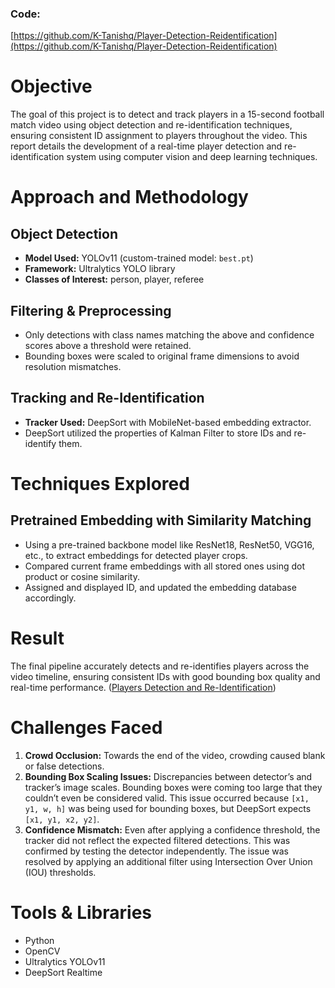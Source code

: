 ### Code:
[https://github.com/K-Tanishq/Player-Detection-Reidentification](https://github.com/K-Tanishq/Player-Detection-Reidentification)

# Objective

The goal of this project is to detect and track players in a 15-second football match video using object detection and re-identification techniques, ensuring consistent ID assignment to players throughout the video. This report details the development of a real-time player detection and re-identification system using computer vision and deep learning techniques.

# Approach and Methodology

## Object Detection

- **Model Used:** YOLOv11 (custom-trained model: `best.pt`)
- **Framework:** Ultralytics YOLO library
- **Classes of Interest:** person, player, referee

## Filtering & Preprocessing

- Only detections with class names matching the above and confidence scores above a threshold were retained.
- Bounding boxes were scaled to original frame dimensions to avoid resolution mismatches.

## Tracking and Re-Identification

- **Tracker Used:** DeepSort with MobileNet-based embedding extractor.
- DeepSort utilized the properties of Kalman Filter to store IDs and re-identify them.

# Techniques Explored

## Pretrained Embedding with Similarity Matching

- Using a pre-trained backbone model like ResNet18, ResNet50, VGG16, etc., to extract embeddings for detected player crops.
- Compared current frame embeddings with all stored ones using dot product or cosine similarity.
- Assigned and displayed ID, and updated the embedding database accordingly.

# Result

The final pipeline accurately detects and re-identifies players across the video timeline, ensuring consistent IDs with good bounding box quality and real-time performance.
([Players Detection and Re-Identification](https://github.com/K-Tanishq/Player-Detection-Reidentification/blob/98ae26d98b9ebfbedf229f206e1120b47e3725e7/output.gif))

# Challenges Faced

1. **Crowd Occlusion:** Towards the end of the video, crowding caused blank or false detections.
2. **Bounding Box Scaling Issues:** Discrepancies between detector’s and tracker’s image scales. Bounding boxes were coming too large that they couldn’t even be considered valid. This issue occurred because `[x1, y1, w, h]` was being used for bounding boxes, but DeepSort expects `[x1, y1, x2, y2]`.
3. **Confidence Mismatch:** Even after applying a confidence threshold, the tracker did not reflect the expected filtered detections. This was confirmed by testing the detector independently. The issue was resolved by applying an additional filter using Intersection Over Union (IOU) thresholds.

# Tools & Libraries

- Python
- OpenCV
- Ultralytics YOLOv11
- DeepSort Realtime
